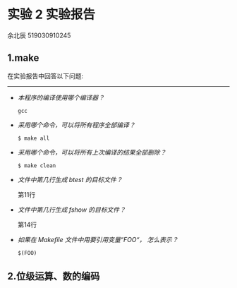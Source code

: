 # 实验 2 实验报告

余北辰 519030910245

## 1.make

在实验报告中回答以下问题:

---

* _本程序的编译使用哪个编译器？_

    `gcc`

* _采用哪个命令，可以将所有程序全部编译？_

    `$ make all`

* _采用哪个命令，可以将所有上次编译的结果全部删除？_

    `$ make clean`

* _文件中第几行生成 btest 的目标文件？_

    第11行

* _文件中第几行生成 fshow 的目标文件？_
  
    第14行

* _如果在 Makefile 文件中用要引用变量“FOO“， 怎么表示？_
  
    `$(FOO)`
## 2.位级运算、数的编码

